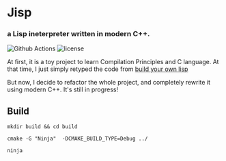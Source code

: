 # Jisp
### a Lisp ineterpreter written in modern C++.
![Github Actions](https://github.com/junaire/jisp/actions/workflows/build.yml/badge.svg)
![license](https://img.shields.io/github/license/junaire/jisp)

At first, it is a toy project to learn Compilation Principles and C language. 
At that time, I just simply retyped the code from [build your own lisp](http://buildyourownlisp.com/contents)

But now, I decide to refactor the whole project, and completely rewrite it using modern C++. It's still in progress!

## Build

```
mkdir build && cd build

cmake -G "Ninja"  -DCMAKE_BUILD_TYPE=Debug ../

ninja
```

